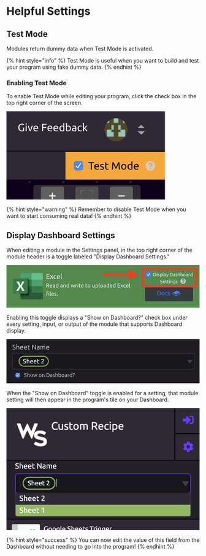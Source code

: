 # Helpful Settings

## Test Mode

Modules return dummy data when Test Mode is activated.

{% hint style="info" %}
Test Mode is useful when you want to build and test your program using fake dummy data.
{% endhint %}

### Enabling Test Mode

To enable Test Mode while editing your program, click the check box in the top right corner of the screen.

![Test Mode Enabled](../.gitbook/assets/test_mode_enabled.png)

{% hint style="warning" %}
Remember to disable Test Mode when you want to start consuming real data!
{% endhint %}

## Display Dashboard Settings

When editing a module in the Settings panel, in the top right corner of the module header is a toggle labeled "Display Dashboard Settings."

![Display Dashboard Settings](../.gitbook/assets/display_dashboard_settings_v2.png)

Enabling this toggle displays a "Show on Dashboard?" check box under every setting, input, or output of the module that supports Dashboard display.

![Show on Dashboard?](../.gitbook/assets/show_on_dashboard.png)

When the "Show on Dashboard" toggle is enabled for a setting, that module setting will then appear in the program's tile on your Dashboard.

![Dashboard Setting](../.gitbook/assets/dashboard_setting.png)

{% hint style="success" %}
You can now edit the value of this field from the Dashboard without needing to go into the program!
{% endhint %}

